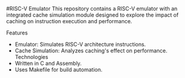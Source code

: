 #RISC-V Emulator
This repository contains a RISC-V emulator with an integrated cache simulation module designed to explore the impact of caching on instruction execution and performance.

Features
- Emulator: Simulates RISC-V architecture instructions.
- Cache Simulation: Analyzes caching's effect on performance.
Technologies
- Written in C and Assembly.
- Uses Makefile for build automation.
